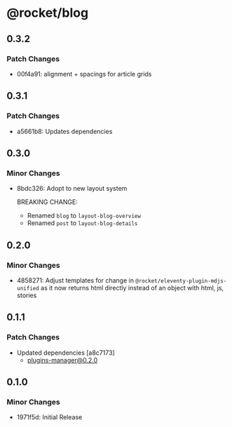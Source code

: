 # @rocket/blog

## 0.3.2

### Patch Changes

- 00f4a91: alignment + spacings for article grids

## 0.3.1

### Patch Changes

- a5661b8: Updates dependencies

## 0.3.0

### Minor Changes

- 8bdc326: Adopt to new layout system

  BREAKING CHANGE:

  - Renamed `blog` to `layout-blog-overview`
  - Renamed `post` to `layout-blog-details`

## 0.2.0

### Minor Changes

- 4858271: Adjust templates for change in `@rocket/eleventy-plugin-mdjs-unified` as it now returns html directly instead of an object with html, js, stories

## 0.1.1

### Patch Changes

- Updated dependencies [a8c7173]
  - plugins-manager@0.2.0

## 0.1.0

### Minor Changes

- 1971f5d: Initial Release
